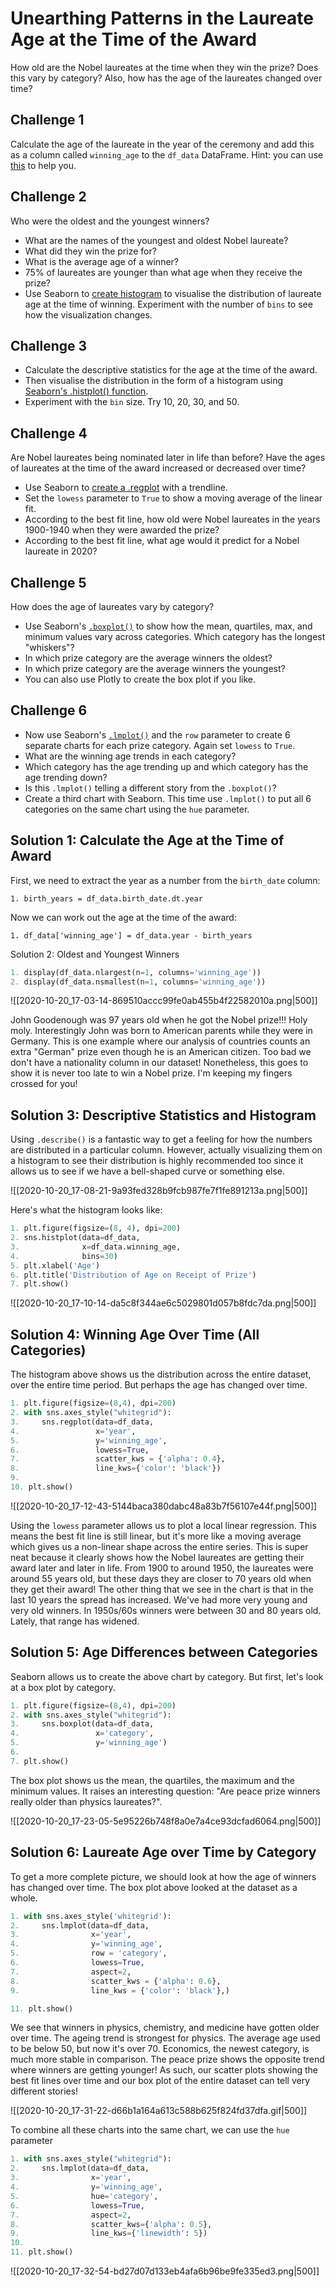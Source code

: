 # Unearthing Patterns in the Laureate Age at the Time of the Award

How old are the Nobel laureates at the time when they win the prize? Does this vary by category? Also, how has the age of the laureates changed over time?

## Challenge 1

Calculate the age of the laureate in the year of the ceremony and add this as a column called `winning_age` to the `df_data` DataFrame. Hint: you can use [this](https://pandas.pydata.org/pandas-docs/stable/reference/api/pandas.Series.dt.html) to help you.

## Challenge 2

Who were the oldest and the youngest winners?

- What are the names of the youngest and oldest Nobel laureate?
- What did they win the prize for?
- What is the average age of a winner?
- 75% of laureates are younger than what age when they receive the prize?
- Use Seaborn to [create histogram](https://seaborn.pydata.org/generated/seaborn.histplot.html) to visualise the distribution of laureate age at the time of winning. Experiment with the number of `bins` to see how the visualization changes.

## Challenge 3

- Calculate the descriptive statistics for the age at the time of the award.
- Then visualise the distribution in the form of a histogram using [Seaborn's .histplot() function](https://seaborn.pydata.org/generated/seaborn.histplot.html).
- Experiment with the `bin` size. Try 10, 20, 30, and 50.

## Challenge 4

Are Nobel laureates being nominated later in life than before? Have the ages of laureates at the time of the award increased or decreased over time?

- Use Seaborn to [create a .regplot](https://seaborn.pydata.org/generated/seaborn.regplot.html?highlight=regplot#seaborn.regplot) with a trendline.
- Set the `lowess` parameter to `True` to show a moving average of the linear fit.
- According to the best fit line, how old were Nobel laureates in the years 1900-1940 when they were awarded the prize?
- According to the best fit line, what age would it predict for a Nobel laureate in 2020?

## Challenge 5

How does the age of laureates vary by category?

- Use Seaborn's [`.boxplot()`](https://seaborn.pydata.org/generated/seaborn.boxplot.html?highlight=boxplot#seaborn.boxplot) to show how the mean, quartiles, max, and minimum values vary across categories. Which category has the longest "whiskers"?
- In which prize category are the average winners the oldest?
- In which prize category are the average winners the youngest?
- You can also use Plotly to create the box plot if you like.

## Challenge 6

- Now use Seaborn's [`.lmplot()`](https://seaborn.pydata.org/generated/seaborn.lmplot.html?highlight=lmplot#seaborn.lmplot) and the `row` parameter to create 6 separate charts for each prize category. Again set `lowess` to `True`.
- What are the winning age trends in each category?
- Which category has the age trending up and which category has the age trending down?
- Is this `.lmplot()` telling a different story from the `.boxplot()`?
- Create a third chart with Seaborn. This time use `.lmplot()` to put all 6 categories on the same chart using the `hue` parameter.

## Solution 1: Calculate the Age at the Time of Award

First, we need to extract the year as a number from the `birth_date` column:

`1. birth_years = df_data.birth_date.dt.year`

Now we can work out the age at the time of the award:

`1. df_data['winning_age'] = df_data.year - birth_years`

Solution 2: Oldest and Youngest Winners

```python
1. display(df_data.nlargest(n=1, columns='winning_age'))
2. display(df_data.nsmallest(n=1, columns='winning_age'))
```

![[2020-10-20_17-03-14-869510accc99fe0ab455b4f22582010a.png|500]]

John Goodenough was 97 years old when he got the Nobel prize!!! Holy moly. Interestingly John was born to American parents while they were in Germany. This is one example where our analysis of countries counts an extra "German" prize even though he is an American citizen. Too bad we don't have a nationality column in our dataset! Nonetheless, this goes to show it is never too late to win a Nobel prize. I'm keeping my fingers crossed for you!

## Solution 3: Descriptive Statistics and Histogram

Using `.describe()` is a fantastic way to get a feeling for how the numbers are distributed in a particular column. However, actually visualizing them on a histogram to see their distribution is highly recommended too since it allows us to see if we have a bell-shaped curve or something else.

![[2020-10-20_17-08-21-9a93fed328b9fcb987fe7f1fe891213a.png|500]]

Here's what the histogram looks like:

```python
1. plt.figure(figsize=(8, 4), dpi=200)
2. sns.histplot(data=df_data,
3.              x=df_data.winning_age,
4.              bins=30)
5. plt.xlabel('Age')
6. plt.title('Distribution of Age on Receipt of Prize')
7. plt.show()
```

![[2020-10-20_17-10-14-da5c8f344ae6c5029801d057b8fdc7da.png|500]]

## Solution 4: Winning Age Over Time (All Categories)

The histogram above shows us the distribution across the entire dataset, over the entire time period. But perhaps the age has changed over time.

```python
1. plt.figure(figsize=(8,4), dpi=200)
2. with sns.axes_style("whitegrid"):
3.     sns.regplot(data=df_data,
4.                 x='year',
5.                 y='winning_age',
6.                 lowess=True, 
7.                 scatter_kws = {'alpha': 0.4},
8.                 line_kws={'color': 'black'})
9.
10. plt.show()
```

![[2020-10-20_17-12-43-5144baca380dabc48a83b7f56107e44f.png|500]]

Using the `lowess` parameter allows us to plot a local linear regression. This means the best fit line is still linear, but it's more like a moving average which gives us a non-linear shape across the entire series. This is super neat because it clearly shows how the Nobel laureates are getting their award later and later in life. From 1900 to around 1950, the laureates were around 55 years old, but these days they are closer to 70 years old when they get their award! The other thing that we see in the chart is that in the last 10 years the spread has increased. We've had more very young and very old winners. In 1950s/60s winners were between 30 and 80 years old. Lately, that range has widened.

## Solution 5: Age Differences between Categories

Seaborn allows us to create the above chart by category. But first, let's look at a box plot by category.

```python
1. plt.figure(figsize=(8,4), dpi=200)
2. with sns.axes_style("whitegrid"):
3.     sns.boxplot(data=df_data,
4.                 x='category',
5.                 y='winning_age')
6.
7. plt.show()
```

The box plot shows us the mean, the quartiles, the maximum and the minimum values. It raises an interesting question: "Are peace prize winners really older than physics laureates?".

![[2020-10-20_17-23-05-5e95226b748f8a0e7a4ce93dcfad6064.png|500]]

## Solution 6: Laureate Age over Time by Category

To get a more complete picture, we should look at how the age of winners has changed over time. The box plot above looked at the dataset as a whole.

```python
1. with sns.axes_style('whitegrid'):
2.     sns.lmplot(data=df_data,
3.                x='year', 
4.                y='winning_age',
5.                row = 'category',
6.                lowess=True, 
7.                aspect=2,
8.                scatter_kws = {'alpha': 0.6},
9.                line_kws = {'color': 'black'},)

11. plt.show()
```

We see that winners in physics, chemistry, and medicine have gotten older over time. The ageing trend is strongest for physics. The average age used to be below 50, but now it's over 70. Economics, the newest category, is much more stable in comparison. The peace prize shows the opposite trend where winners are getting younger! As such, our scatter plots showing the best fit lines over time and our box plot of the entire dataset can tell very different stories!

![[2020-10-20_17-31-22-d66b1a164a613c588b625f824fd37dfa.gif|500]]

To combine all these charts into the same chart, we can use the `hue` parameter

```python
1. with sns.axes_style("whitegrid"):
2.     sns.lmplot(data=df_data,
3.                x='year',
4.                y='winning_age',
5.                hue='category',
6.                lowess=True, 
7.                aspect=2,
8.                scatter_kws={'alpha': 0.5},
9.                line_kws={'linewidth': 5})
10.
11. plt.show()
```

![[2020-10-20_17-32-54-bd27d07d133eb4afa6b96be9fe335ed3.png|500]]